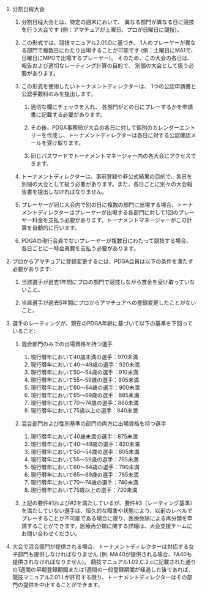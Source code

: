 
1. 分割日程大会

    1. 分割日程大会とは、特定の週末において、
    異なる部門が異なる日に競技を行う大会です
    (例：アマチュアが土曜日、プロが日曜日に競技)。

    1. この形式では、競技マニュアル2.01.Dに基づき、
    1人のプレーヤーが異なる部門で複数日にわたり出場することが可能です
    (例：土曜日にMA1で、日曜日にMPOで出場するプレーヤー)。
    そのため、この大会の各日は、報告および適切なレーティング計算の目的で、
    別個の大会として扱う必要があります。

    1. この形式を使用したいトーナメントディレクターは、
    1つの公認申請書と公認手数料のみを提出します。

        1. 適切な欄にチェックを入れ、
        各部門がどの日にプレーするかを申請書に記載する必要があります。

        1. その後、PDGA事務局が大会の各日に対して個別のカレンダーエントリーを作成し、トーナメントディレクターは各日に対する公認確認メールを受け取ります。

        1. 同じパスワードでトーナメントマネージャー内の各大会にアクセスできます。

    1. トーナメントディレクターは、事前登録や非公式結果の目的で、各日を別個の大会として扱う必要があります。また、各日ごとに別々の大会報告書を提出しなければなりません。

    1. プレーヤーが同じ大会内で別の日に複数の部門に出場する場合、トーナメントディレクターはプレーヤーが出場する各部門に対して1回のプレーヤー料金を支払う必要があります。トーナメントマネージャーがこの計算を自動的に行います。

    1. PDGAの現行会員でないプレーヤーが複数日にわたって競技する場合、各日ごとに一時会員費を支払う必要があります。

1. プロからアマチュアに登録変更するには、PDGA会員は以下の条件を満たす必要があります:

	1. 当該選手が過去1年間にプロの部門で競技しながら賞金を受け取っていないこと。

	1. 当該選手が過去5年間にプロからアマチュアへの登録変更したことがないこと。

1. 選手のレーティングが、現在のPDGA年齢に基づいて以下の基準を下回っていること:

    1. 混合部門のみでの出場資格を持つ選手

        1. 現行暦年において40歳未満の選手：970未満
        1. 現行暦年において40〜49歳の選手：920未満
        1. 現行暦年において50〜54歳の選手：910未満
        1. 現行暦年において55〜59歳の選手：905未満
        1. 現行暦年において60〜64歳の選手：900未満
        1. 現行暦年において65〜69歳の選手：885未満
        1. 現行暦年において70〜74歳の選手：860未満
        1. 現行暦年において75歳以上の選手：840未満

    1. 混合部門および性別基準の部門の両方に出場資格を持つ選手

        1. 現行暦年において40歳未満の選手：875未満
        1. 現行暦年において40〜49歳の選手：820未満
        1. 現行暦年において50〜54歳の選手：805未満
        1. 現行暦年において55〜59歳の選手：795未満
        1. 現行暦年において60〜64歳の選手：790未満
        1. 現行暦年において65〜69歳の選手：785未満
        1. 現行暦年において70〜74歳の選手：740未満
        1. 現行暦年において75歳以上の選手：720未満

    1. 上記の要件#1および#2を満たしているが、要件#3（レーティング基準）を満たしていない選手は、恒久的な障害や状態により、以前のレベルでプレーすることが不可能である場合に限り、医療免除による再分類を申請することができます。医療再分類に関する詳細は、大会支援チームにお問い合わせください。

1. 大会で混合部門が提供される場合、トーナメントディレクターは対応する女子部門も提供しなければなりません
(例: MA40が提供される場合、FA40も提供されなければなりません)。
競技マニュアル1.02.C.2.cに記載された通りの1週間の早期登録期間または1週間の一般登録期間が経過した後であれば、競技マニュアル2.01.Lが許可する限り、トーナメントディレクターはその部門の提供を中止することができます。
